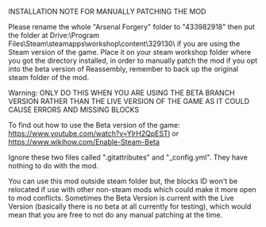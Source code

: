 INSTALLATION NOTE FOR MANUALLY PATCHING THE MOD

Please rename the whole "Arsenal Forgery" folder to "433982918" then put the folder at Drive:\Program Files\Steam\steamapps\workshop\content\329130\ if you are using the Steam version of the game. Place it on your steam workshop folder where you got the directory installed, in order to manually patch the mod if you opt into the beta version of Reassembly, remember to back up the original steam folder of the mod.

Warning: ONLY DO THIS WHEN YOU ARE USING THE BETA BRANCH VERSION RATHER THAN THE LIVE VERSION OF THE GAME AS IT COULD CAUSE ERRORS AND MISSING BLOCKS

To find out how to use the Beta version of the game: https://www.youtube.com/watch?v=YlrH2QpESTI or https://www.wikihow.com/Enable-Steam-Beta

Ignore these two files called ".gitattributes" and "_config.yml". They have nothing to do with the mod.

You can use this mod outside steam folder but, the blocks ID won't be relocated if use with other non-steam mods which could make it more open to mod conflicts. Sometimes the Beta Version is current with the Live Version (basically there is no beta at all currently for testing), which would mean that you are free to not do any manual patching at the time.
